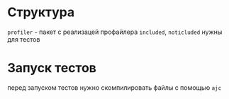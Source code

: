 # Структура 
`profiler` - пакет с реализацей профайлера
`included`, `noticluded` нужны для тестов

# Запуск тестов
перед запуском тестов нужно скомпилировать файлы с помощью `ajc`
